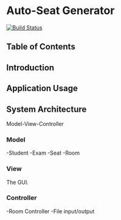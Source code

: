 # Auto-Seat Generator
[![Build Status](https://travis-ci.org/cpe305Spring17/spring2017-project-lzcheung.svg?branch=master)](https://travis-ci.org/cpe305Spring17/spring2017-project-lzcheung)

## Table of Contents

## Introduction

## Application Usage

## System Architecture

Model-View-Controller

### Model

-Student
-Exam
-Seat
-Room

### View
The GUI.

### Controller
-Room Controller
-File input/output
